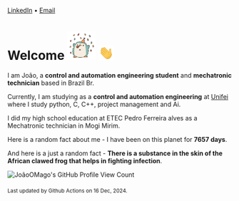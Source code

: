 [LinkedIn](https://www.linkedin.com/in/joão-pedro-gozzoli-b95641301/) &bull;
[Email](joaopedrogozzoli@gmail.com)

# Welcome <img src="happy.gif" height="64px" /> <img src="wave.gif" height="32px" />

I am João, a  **control and automation engineering student** and **mechatronic technician** based in Brazil Br.

Currently, I am studying as a **control and automation engineering** at [Unifei](https://unifei.edu.br) where I study python, C, C++, project management and Ai.

I did my high school education at ETEC Pedro Ferreira alves as a Mechatronic technician in Mogi Mirim.

Here is a random fact about me - I have been on this planet for **7657 days**.

And here is a just a random fact -  **There is a substance in the skin of the African clawed frog that helps in fighting infection**.

![JoãoOMago's GitHub Profile View Count](https://komarev.com/ghpvc/?username=JoaoOMago)

<sub>Last updated by Github Actions on 16 Dec, 2024.</sub>
